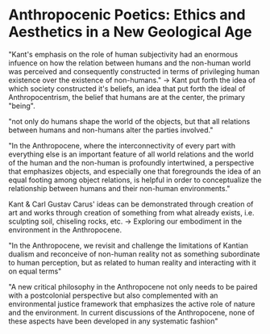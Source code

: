 # Anthropocenic Poetics: Ethics and Aesthetics in a New Geological Age

"Kant's emphasis on the role of human subjectivity had an enormous infuence
on how the relation between humans and the non-human world was perceived and
consequently constructed in terms of privileging human existence over the existence of
non-humans." -> Kant put forth the idea of which society constructed it's beliefs, an idea that put forth the ideal of Anthropocentrism, the belief that humans are at the center, the primary "being".


"not only do humans shape the world of the objects, but that all relations between humans and non-humans alter the parties involved." 

"In the Anthropocene, where the interconnectivity of every part
with everything else is an important feature of all world relations and the world of the
human and the non-human is profoundly intertwined, a perspective that emphasizes
objects, and especially one that foregrounds the idea of an equal footing among object
relations, is helpful in order to conceptualize the relationship between humans and
their non-human environments."

Kant & Carl Gustav Carus' ideas can be demonstrated through creation of art and works through creation of something from what already exists, i.e. sculpting soil, chiseling rocks, etc. -> Exploring our embodiment in the environment in the Anthropocene.

"In the Anthropocene, we revisit and challenge the limitations of Kantian dualism and reconceive of non-human reality not as something subordinate to human perception, but
as related to human reality and interacting with it on equal terms"


"A new critical philosophy in the Anthropocene not only needs to be paired with a postcolonial perspective but also complemented with an environmental justice framework that emphasizes the active role of nature and the environment. In current discussions of the Anthropocene, none of these aspects have been developed in any systematic fashion"